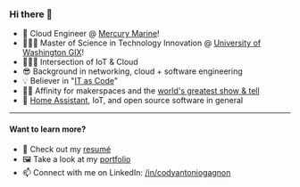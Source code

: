 ### Hi there 👋
- 🚤 Cloud Engineer @ [Mercury Marine](https://www.mercurydigitalservices.com/)!
- 👨🏼‍🎓 Master of Science in Technology Innovation @ [University of Washington GIX](https://gix.uw.edu/)!
- 🧑🏼‍💻 Intersection of IoT & Cloud
- 😎 Background in networking, cloud + software engineering
- 💡 Believer in "[IT as Code](https://news.sophos.com/en-us/2021/08/03/sophos-acquires-refactr/)"
- 👷🏼 Affinity for makerspaces and the [world's greatest show & tell](https://makerfaire.com/)
- 🏡 [Home Assistant](https://home-assistant.io), IoT, and open source software in general
---- 
#### Want to learn more?
- 📃 Check out my [resumé](https://github.com/codycodes/codycodes.github.io/raw/master/assets/cody_antonio_gagnon_resume.pdf)
- 🖼 Take a look at my [portfolio](https://cody.codes)
- 📫 Connect with me on LinkedIn: [/in/codyantoniogagnon](https://linkedin.com/in/codyantoniogagnon)
